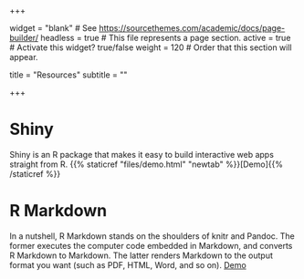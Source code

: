 +++

widget = "blank"  # See https://sourcethemes.com/academic/docs/page-builder/
headless = true  # This file represents a page section.
active = true  # Activate this widget? true/false
weight = 120  # Order that this section will appear.

title = "Resources"
subtitle = ""


+++


# Shiny

Shiny is an R package that makes it easy to build interactive web apps straight from R. {{% staticref "files/demo.html" "newtab" %}}[Demo]{{% /staticref %}}



# R Markdown

In a nutshell, R Markdown stands on the shoulders of knitr and Pandoc. The former executes the computer code embedded in Markdown, and converts R Markdown to Markdown. The latter renders Markdown to the output format you want (such as PDF, HTML, Word, and so on). [Demo](https://cong.shinyapps.io/demo/)

